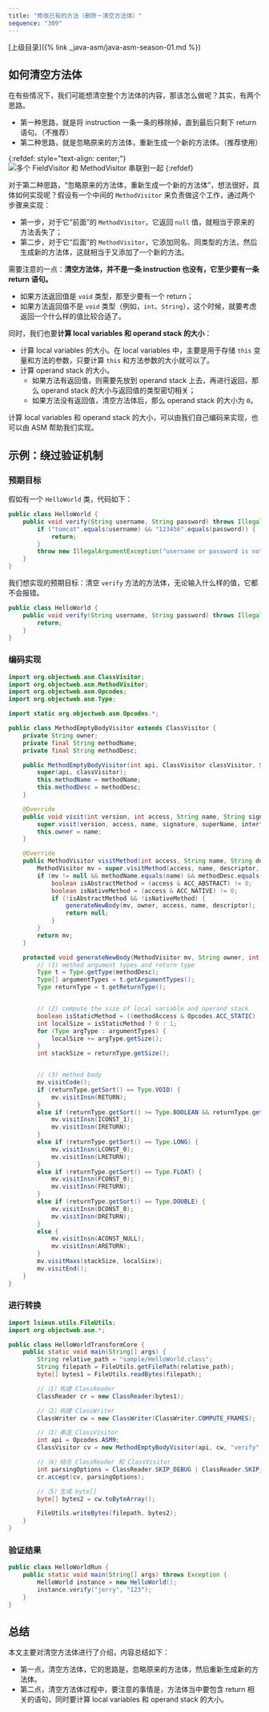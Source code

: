 ```yaml
---
title: "修改已有的方法（删除－清空方法体）"
sequence: "309"
---
```


[上级目录]({% link _java-asm/java-asm-season-01.md %})

## 如何清空方法体

在有些情况下，我们可能想清空整个方法体的内容，那该怎么做呢？其实，有两个思路。

- 第一种思路，就是将 instruction 一条一条的移除掉，直到最后只剩下 return 语句。（不推荐）
- 第二种思路，就是忽略原来的方法体，重新生成一个新的方法体。（推荐使用）

{:refdef: style="text-align: center;"}
![ 多个 FieldVisitor 和 MethodVisitor 串联到一起 ](/assets/images/java/asm/multiple-field-method-vistors-connected.png)
{:refdef}

对于第二种思路，“忽略原来的方法体，重新生成一个新的方法体”，想法很好，具体如何实现呢？假设有一个中间的 `MethodVisitor` 来负责做这个工作，通过两个步骤来实现：

- 第一步，对于它“前面”的 `MethodVisitor`，它返回 `null` 值，就相当于原来的方法丢失了；
- 第二步，对于它“后面”的 `MethodVisitor`，它添加同名、同类型的方法，然后生成新的方法体，这就相当于又添加了一个新的方法。

需要注意的一点：**清空方法体，并不是一条 instruction 也没有，它至少要有一条 return 语句。** 

- 如果方法返回值是 `void` 类型，那至少要有一个 return；
- 如果方法返回值不是 `void` 类型（例如，`int`、`String`），这个时候，就要考虑返回一个什么样的值比较合适了。
  
同时，我们也要**计算 local variables 和 operand stack 的大小**：

- 计算 local variables 的大小。在 local variables 中，主要是用于存储 `this` 变量和方法的参数，只要计算 `this` 和方法参数的大小就可以了。
- 计算 operand stack 的大小。
    - 如果方法有返回值，则需要先放到 operand stack 上去，再进行返回，那么 operand stack 的大小与返回值的类型密切相关；
    - 如果方法没有返回值，清空方法体后，那么 operand stack 的大小为 `0`。

计算 local variables 和 operand stack 的大小，可以由我们自己编码来实现，也可以由 ASM 帮助我们实现。

## 示例：绕过验证机制

### 预期目标

假如有一个 `HelloWorld` 类，代码如下：

```java
public class HelloWorld {
    public void verify(String username, String password) throws IllegalArgumentException {
        if ("tomcat".equals(username) && "123456".equals(password)) {
            return;
        }
        throw new IllegalArgumentException("username or password is not correct");
    }
}
```

我们想实现的预期目标：清空 `verify` 方法的方法体，无论输入什么样的值，它都不会报错。

```java
public class HelloWorld {
    public void verify(String username, String password) throws IllegalArgumentException {
        return;
    }
}
```

### 编码实现

```java
import org.objectweb.asm.ClassVisitor;
import org.objectweb.asm.MethodVisitor;
import org.objectweb.asm.Opcodes;
import org.objectweb.asm.Type;

import static org.objectweb.asm.Opcodes.*;

public class MethodEmptyBodyVisitor extends ClassVisitor {
    private String owner;
    private final String methodName;
    private final String methodDesc;

    public MethodEmptyBodyVisitor(int api, ClassVisitor classVisitor, String methodName, String methodDesc) {
        super(api, classVisitor);
        this.methodName = methodName;
        this.methodDesc = methodDesc;
    }

    @Override
    public void visit(int version, int access, String name, String signature, String superName, String[] interfaces) {
        super.visit(version, access, name, signature, superName, interfaces);
        this.owner = name;
    }

    @Override
    public MethodVisitor visitMethod(int access, String name, String descriptor, String signature, String[] exceptions) {
        MethodVisitor mv = super.visitMethod(access, name, descriptor, signature, exceptions);
        if (mv != null && methodName.equals(name) && methodDesc.equals(descriptor)) {
            boolean isAbstractMethod = (access & ACC_ABSTRACT) != 0;
            boolean isNativeMethod = (access & ACC_NATIVE) != 0;
            if (!isAbstractMethod && !isNativeMethod) {
                generateNewBody(mv, owner, access, name, descriptor);
                return null;
            }
        }
        return mv;
    }

    protected void generateNewBody(MethodVisitor mv, String owner, int methodAccess, String methodName, String methodDesc) {
        // (1) method argument types and return type
        Type t = Type.getType(methodDesc);
        Type[] argumentTypes = t.getArgumentTypes();
        Type returnType = t.getReturnType();


        // (2) compute the size of local variable and operand stack
        boolean isStaticMethod = ((methodAccess & Opcodes.ACC_STATIC) != 0);
        int localSize = isStaticMethod ? 0 : 1;
        for (Type argType : argumentTypes) {
            localSize += argType.getSize();
        }
        int stackSize = returnType.getSize();


        // (3) method body
        mv.visitCode();
        if (returnType.getSort() == Type.VOID) {
            mv.visitInsn(RETURN);
        }
        else if (returnType.getSort() >= Type.BOOLEAN && returnType.getSort() <= Type.INT) {
            mv.visitInsn(ICONST_1);
            mv.visitInsn(IRETURN);
        }
        else if (returnType.getSort() == Type.LONG) {
            mv.visitInsn(LCONST_0);
            mv.visitInsn(LRETURN);
        }
        else if (returnType.getSort() == Type.FLOAT) {
            mv.visitInsn(FCONST_0);
            mv.visitInsn(FRETURN);
        }
        else if (returnType.getSort() == Type.DOUBLE) {
            mv.visitInsn(DCONST_0);
            mv.visitInsn(DRETURN);
        }
        else {
            mv.visitInsn(ACONST_NULL);
            mv.visitInsn(ARETURN);
        }
        mv.visitMaxs(stackSize, localSize);
        mv.visitEnd();
    }
}
```

### 进行转换

```java
import lsieun.utils.FileUtils;
import org.objectweb.asm.*;

public class HelloWorldTransformCore {
    public static void main(String[] args) {
        String relative_path = "sample/HelloWorld.class";
        String filepath = FileUtils.getFilePath(relative_path);
        byte[] bytes1 = FileUtils.readBytes(filepath);

        //（1）构建 ClassReader
        ClassReader cr = new ClassReader(bytes1);

        //（2）构建 ClassWriter
        ClassWriter cw = new ClassWriter(ClassWriter.COMPUTE_FRAMES);

        //（3）串连 ClassVisitor
        int api = Opcodes.ASM9;
        ClassVisitor cv = new MethodEmptyBodyVisitor(api, cw, "verify", "(Ljava/lang/String;Ljava/lang/String;)V");

        //（4）结合 ClassReader 和 ClassVisitor
        int parsingOptions = ClassReader.SKIP_DEBUG | ClassReader.SKIP_FRAMES;
        cr.accept(cv, parsingOptions);

        //（5）生成 byte[]
        byte[] bytes2 = cw.toByteArray();

        FileUtils.writeBytes(filepath, bytes2);
    }
}
```

### 验证结果

```java
public class HelloWorldRun {
    public static void main(String[] args) throws Exception {
        HelloWorld instance = new HelloWorld();
        instance.verify("jerry", "123");
    }
}
```

## 总结

本文主要对清空方法体进行了介绍，内容总结如下：

- 第一点，清空方法体，它的思路是，忽略原来的方法体，然后重新生成新的方法体。
- 第二点，清空方法体过程中，要注意的事情是，方法体当中要包含 return 相关的语句，同时要计算 local variables 和 operand stack 的大小。
